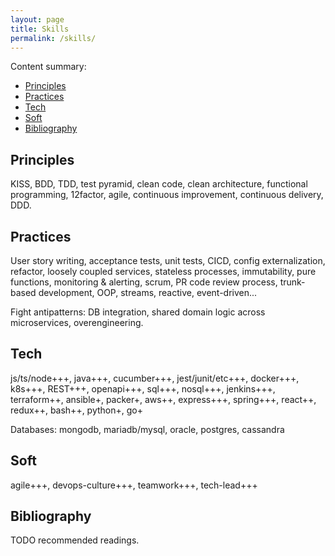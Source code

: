 ```yaml
---
layout: page
title: Skills
permalink: /skills/
---
```


Content summary:

- [Principles](#principles)
- [Practices](#practices)
- [Tech](#tech)
- [Soft](#soft)
- [Bibliography](#bibliography)

## Principles

KISS, BDD, TDD, test pyramid, clean code, clean architecture, functional programming, 12factor, agile, continuous improvement, continuous delivery, DDD.

## Practices

User story writing, acceptance tests, unit tests, CICD, config externalization, refactor, loosely coupled services, stateless processes, immutability, pure functions, monitoring & alerting, scrum, PR code review process, trunk-based development, OOP, streams, reactive, event-driven...

Fight antipatterns: DB integration, shared domain logic across microservices, overengineering.

## Tech

<!-- TODO replace pluses with stars? -->

js/ts/node+++, java+++, cucumber+++, jest/junit/etc+++, docker+++, k8s+++, REST+++, openapi+++, sql+++, nosql+++, jenkins+++, terraform++, ansible+, packer+, aws++, express+++, spring+++, react++, redux++, bash++, python+, go+

Databases: mongodb, mariadb/mysql, oracle, postgres, cassandra

## Soft

agile+++, devops-culture+++, teamwork+++, tech-lead+++

## Bibliography

TODO recommended readings.
